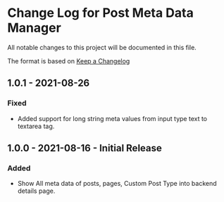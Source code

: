 # Change Log for Post Meta Data Manager

All notable changes to this project will be documented in this file.

The format is based on [Keep a Changelog](http://keepachangelog.com/en/1.0.0/)

## 1.0.1 - 2021-08-26
### Fixed
* Added support for long string meta values from input type text to textarea tag.

## 1.0.0 - 2021-08-16 - Initial Release
### Added
- Show All meta data of posts, pages, Custom Post Type into backend details page.